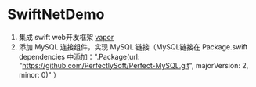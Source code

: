 # SwiftNetDemo
1. 集成 swift web开发框架 [vapor](https://vapor.github.io/documentation/getting-started/xcode.html)
2. 添加 MySQL 连接组件，实现 MySQL 链接（MySQL链接在 Package.swift dependencies 中添加：".Package(url: "https://github.com/PerfectlySoft/Perfect-MySQL.git", majorVersion: 2, minor: 0)" ）
